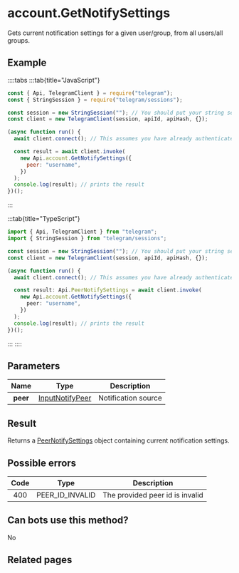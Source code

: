 # account.GetNotifySettings

Gets current notification settings for a given user/group, from all users/all groups.

## Example

::::tabs
:::tab{title="JavaScript"}

```js
const { Api, TelegramClient } = require("telegram");
const { StringSession } = require("telegram/sessions");

const session = new StringSession(""); // You should put your string session here
const client = new TelegramClient(session, apiId, apiHash, {});

(async function run() {
  await client.connect(); // This assumes you have already authenticated with .start()

  const result = await client.invoke(
    new Api.account.GetNotifySettings({
      peer: "username",
    })
  );
  console.log(result); // prints the result
})();
```

:::

:::tab{title="TypeScript"}

```ts
import { Api, TelegramClient } from "telegram";
import { StringSession } from "telegram/sessions";

const session = new StringSession(""); // You should put your string session here
const client = new TelegramClient(session, apiId, apiHash, {});

(async function run() {
  await client.connect(); // This assumes you have already authenticated with .start()

  const result: Api.PeerNotifySettings = await client.invoke(
    new Api.account.GetNotifySettings({
      peer: "username",
    })
  );
  console.log(result); // prints the result
})();
```

:::
::::

## Parameters

|   Name   | Type                                                              | Description         |
| :------: | ----------------------------------------------------------------- | ------------------- |
| **peer** | [InputNotifyPeer](https://core.telegram.org/type/InputNotifyPeer) | Notification source |

## Result

Returns a [PeerNotifySettings](https://core.telegram.org/type/PeerNotifySettings) object containing current notification settings.

## Possible errors

| Code | Type            | Description                     |
| :--: | --------------- | ------------------------------- |
| 400  | PEER_ID_INVALID | The provided peer id is invalid |

## Can bots use this method?

No

## Related pages
